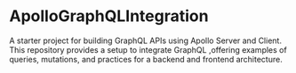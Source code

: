 # ApolloGraphQLIntegration
A  starter project for building GraphQL APIs using Apollo Server and Client. This repository provides a setup to integrate GraphQL ,offering examples of queries, mutations, and practices for a backend and frontend architecture.

